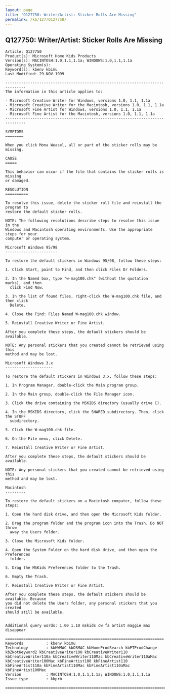 ```yaml
---
layout: page
title: "Q127750: Writer/Artist: Sticker Rolls Are Missing"
permalink: /kb/127/Q127750/
---
```


## Q127750: Writer/Artist: Sticker Rolls Are Missing

	Article: Q127750
	Product(s): Microsoft Home Kids Products
	Version(s): MACINTOSH:1.0,1.1,1.1a; WINDOWS:1.0,1.1,1.1a
	Operating System(s): 
	Keyword(s): kbenv kbimu
	Last Modified: 29-NOV-1999
	
	-------------------------------------------------------------------------------
	The information in this article applies to:
	
	- Microsoft Creative Writer for Windows, versions 1.0, 1.1, 1.1a 
	- Microsoft Creative Writer for the Macintosh, versions 1.0, 1.1, 1.1a 
	- Microsoft Fine Artist for Windows, versions 1.0, 1.1, 1.1a 
	- Microsoft Fine Artist for the Macintosh, versions 1.0, 1.1, 1.1a 
	-------------------------------------------------------------------------------
	
	SYMPTOMS
	========
	
	When you click Mona Weasel, all or part of the sticker rolls may be missing.
	
	CAUSE
	=====
	
	This behavior can occur if the file that contains the sticker rolls is missing
	or damaged.
	
	RESOLUTION
	==========
	
	To resolve this issue, delete the sticker roll file and reinstall the program to
	restore the default sticker rolls.
	
	NOTE: The following resolutions describe steps to resolve this issue in the
	Windows and Macintosh operating environments. Use the appropriate steps for your
	computer or operating system.
	
	Microsoft Windows 95/98
	-----------------------
	
	To restore the default stickers in Windows 95/98, follow these steps:
	
	1. Click Start, point to Find, and then click Files Or Folders.
	
	2. In the Named box, type "w-mag100.chk" (without the quotation marks), and then
	  click Find Now.
	
	3. In the list of found files, right-click the W-mag100.chk file, and then click
	  Delete.
	
	4. Close the Find: Files Named W-mag100.chk window.
	
	5. Reinstall Creative Writer or Fine Artist.
	
	After you complete these steps, the default stickers should be available.
	
	NOTE: Any personal stickers that you created cannot be retrieved using this
	method and may be lost.
	
	Microsoft Windows 3.x
	---------------------
	
	To restore the default stickers in Windows 3.x, follow these steps:
	
	1. In Program Manager, double-click the Main program group.
	
	2. In the Main group, double-click the File Manager icon.
	
	3. Click the drive containing the MSKIDS directory (usually drive C).
	
	4. In the MSKIDS directory, click the SHARED subdirectory. Then, click the STUFF
	  subdirectory.
	
	5. Click the W-mag100.chk file.
	
	6. On the File menu, click Delete.
	
	7. Reinstall Creative Writer or Fine Artist.
	
	After you complete these steps, the default stickers should be available.
	
	NOTE: Any personal stickers that you created cannot be retrieved using this
	method and may be lost.
	
	Macintosh
	---------
	
	To restore the default stickers on a Macintosh computer, follow these steps:
	
	1. Open the hard disk drive, and then open the Microsoft Kids folder.
	
	2. Drag the program folder and the program icon into the Trash. Do NOT throw
	  away the Users folder.
	
	3. Close the Microsoft Kids folder.
	
	4. Open the System Folder on the hard disk drive, and then open the Preferences
	  folder.
	
	5. Drag the MSKids Preferences folder to the Trash.
	
	6. Empty the Trash.
	
	7. Reinstall Creative Writer or Fine Artist.
	
	After you complete these steps, the default stickers should be available. Because
	you did not delete the Users folder, any personal stickers that you created
	should still be available.
	
	
	Additional query words: 1.00 1.10 mskids cw fa artist maggie max disappear
	
	======================================================================
	Keywords          : kbenv kbimu 
	Technology        : kbHWMAC kbOSMAC kbHomeProdSearch kbPTProdChange kbZNotKeyword2 kbCreativeWriter100 kbCreativeWriter110 kbCreativeWriter110a kbCreativeWriter110Mac kbCreativeWriter110aMac kbCreativeWriter100Mac kbFineArtist100 kbFineArtist110 kbFineArtist110a kbFineArtist110Mac kbFineArtist110aMac kbFineArtist100Mac
	Version           : MACINTOSH:1.0,1.1,1.1a; WINDOWS:1.0,1.1,1.1a
	Issue type        : kbprb
	
	=============================================================================
	

